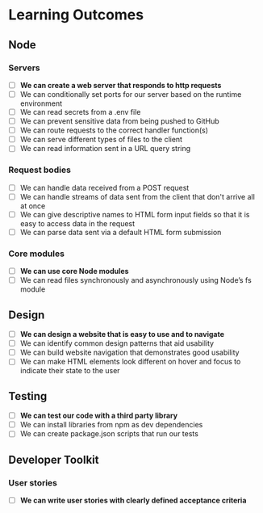 # Learning Outcomes

## Node

### Servers

- [ ] **We can create a web server that responds to http requests**
- [ ] We can conditionally set ports for our server based on the runtime environment
- [ ] We can read secrets from a .env file
- [ ] We can prevent sensitive data from being pushed to GitHub
- [ ] We can route requests to the correct handler function(s)
- [ ] We can serve different types of files to the client
- [ ] We can read information sent in a URL query string

### Request bodies

- [ ] We can handle data received from a POST request
- [ ] We can handle streams of data sent from the client that don't arrive all at once
- [ ] We can give descriptive names to HTML form input fields so that it is easy to access data in the request
- [ ] We can parse data sent via a default HTML form submission

### Core modules

- [ ] **We can use core Node modules**
- [ ] We can read files synchronously and asynchronously using Node’s fs module

## Design

- [ ] **We can design a website that is easy to use and to navigate**
- [ ] We can identify common design patterns that aid usability
- [ ] We can build website navigation that demonstrates good usability
- [ ] We can make HTML elements look different on hover and focus to indicate their state to the user

## Testing

- [ ] **We can test our code with a third party library**
- [ ] We can install libraries from npm as dev dependencies
- [ ] We can create package.json scripts that run our tests

## Developer Toolkit

### User stories

- [ ] **We can write user stories with clearly defined acceptance criteria**
